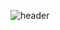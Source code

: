 ![header](https://capsule-render.vercel.app/api?type=slice&color=auto&height=300&section=header&text=Welcome&desc=Yongjae's%20github%&fontSize=80&fontAlign=70&fontAlignY=40&descAlign=70&descAlignY=58&fontColor=auto&rotate=19)

<!--
**Yongjae-0804/Yongjae-0804** is a ✨ _special_ ✨ repository because its `README.md` (this file) appears on your GitHub profile.

Here are some ideas to get you started:

- 🔭 I’m currently working on ...
- 🌱 I’m currently learning ...
- 👯 I’m looking to collaborate on ...
- 🤔 I’m looking for help with ...
- 💬 Ask me about ...
- 📫 How to reach me: ...
- 😄 Pronouns: ...
- ⚡ Fun fact: ...
-->
